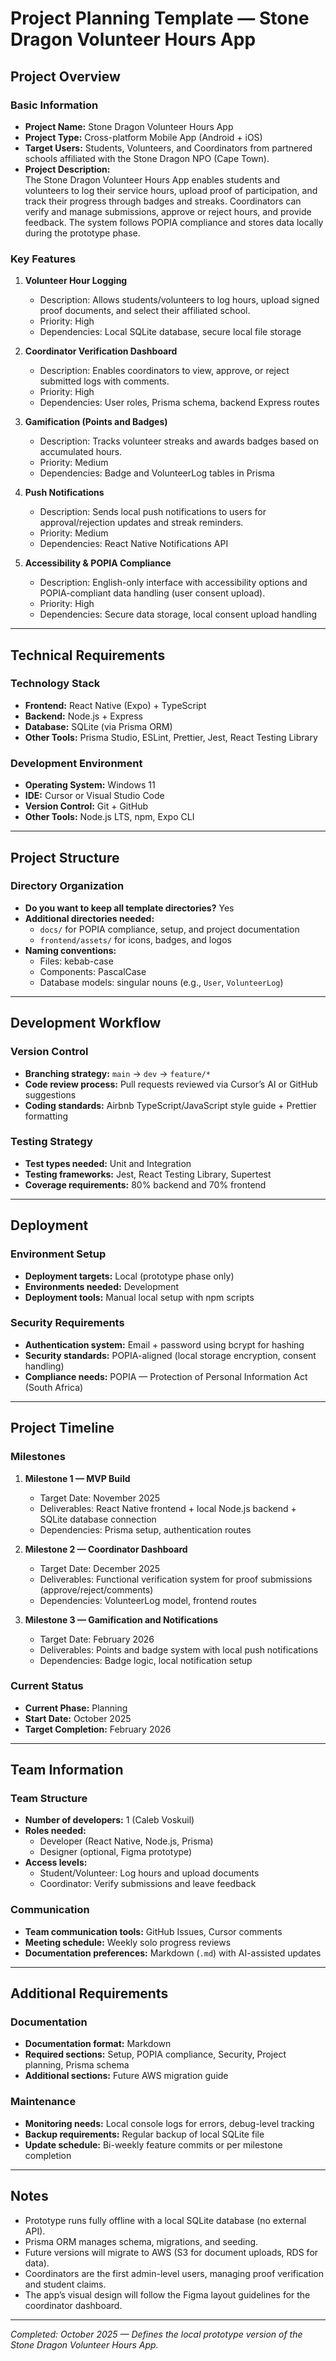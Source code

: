 # Project Planning Template — Stone Dragon Volunteer Hours App

## Project Overview

### Basic Information
- **Project Name:** Stone Dragon Volunteer Hours App  
- **Project Type:** Cross-platform Mobile App (Android + iOS)  
- **Target Users:** Students, Volunteers, and Coordinators from partnered schools affiliated with the Stone Dragon NPO (Cape Town).  
- **Project Description:**  
  The Stone Dragon Volunteer Hours App enables students and volunteers to log their service hours, upload proof of participation, and track their progress through badges and streaks. Coordinators can verify and manage submissions, approve or reject hours, and provide feedback. The system follows POPIA compliance and stores data locally during the prototype phase.

### Key Features
1. **Volunteer Hour Logging**
   - Description: Allows students/volunteers to log hours, upload signed proof documents, and select their affiliated school.  
   - Priority: High  
   - Dependencies: Local SQLite database, secure local file storage  

2. **Coordinator Verification Dashboard**
   - Description: Enables coordinators to view, approve, or reject submitted logs with comments.  
   - Priority: High  
   - Dependencies: User roles, Prisma schema, backend Express routes  

3. **Gamification (Points and Badges)**
   - Description: Tracks volunteer streaks and awards badges based on accumulated hours.  
   - Priority: Medium  
   - Dependencies: Badge and VolunteerLog tables in Prisma  

4. **Push Notifications**
   - Description: Sends local push notifications to users for approval/rejection updates and streak reminders.  
   - Priority: Medium  
   - Dependencies: React Native Notifications API  

5. **Accessibility & POPIA Compliance**
   - Description: English-only interface with accessibility options and POPIA-compliant data handling (user consent upload).  
   - Priority: High  
   - Dependencies: Secure data storage, local consent upload handling  

---

## Technical Requirements

### Technology Stack
- **Frontend:** React Native (Expo) + TypeScript  
- **Backend:** Node.js + Express  
- **Database:** SQLite (via Prisma ORM)  
- **Other Tools:** Prisma Studio, ESLint, Prettier, Jest, React Testing Library  

### Development Environment
- **Operating System:** Windows 11  
- **IDE:** Cursor or Visual Studio Code  
- **Version Control:** Git + GitHub  
- **Other Tools:** Node.js LTS, npm, Expo CLI  

---

## Project Structure

### Directory Organization
- **Do you want to keep all template directories?** Yes  
- **Additional directories needed:**  
  - `docs/` for POPIA compliance, setup, and project documentation  
  - `frontend/assets/` for icons, badges, and logos  
- **Naming conventions:**  
  - Files: kebab-case  
  - Components: PascalCase  
  - Database models: singular nouns (e.g., `User`, `VolunteerLog`)  

---

## Development Workflow

### Version Control
- **Branching strategy:** `main` → `dev` → `feature/*`  
- **Code review process:** Pull requests reviewed via Cursor’s AI or GitHub suggestions  
- **Coding standards:** Airbnb TypeScript/JavaScript style guide + Prettier formatting  

### Testing Strategy
- **Test types needed:** Unit and Integration  
- **Testing frameworks:** Jest, React Testing Library, Supertest  
- **Coverage requirements:** 80% backend and 70% frontend  

---

## Deployment

### Environment Setup
- **Deployment targets:** Local (prototype phase only)  
- **Environments needed:** Development  
- **Deployment tools:** Manual local setup with npm scripts  

### Security Requirements
- **Authentication system:** Email + password using bcrypt for hashing  
- **Security standards:** POPIA-aligned (local storage encryption, consent handling)  
- **Compliance needs:** POPIA — Protection of Personal Information Act (South Africa)  

---

## Project Timeline

### Milestones
1. **Milestone 1 — MVP Build**
   - Target Date: November 2025  
   - Deliverables: React Native frontend + local Node.js backend + SQLite database connection  
   - Dependencies: Prisma setup, authentication routes  

2. **Milestone 2 — Coordinator Dashboard**
   - Target Date: December 2025  
   - Deliverables: Functional verification system for proof submissions (approve/reject/comments)  
   - Dependencies: VolunteerLog model, frontend routes  

3. **Milestone 3 — Gamification and Notifications**
   - Target Date: February 2026  
   - Deliverables: Points and badge system with local push notifications  
   - Dependencies: Badge logic, local notification setup  

### Current Status
- **Current Phase:** Planning  
- **Start Date:** October 2025  
- **Target Completion:** February 2026  

---

## Team Information

### Team Structure
- **Number of developers:** 1 (Caleb Voskuil)  
- **Roles needed:**  
  - Developer (React Native, Node.js, Prisma)  
  - Designer (optional, Figma prototype)  
- **Access levels:**  
  - Student/Volunteer: Log hours and upload documents  
  - Coordinator: Verify submissions and leave feedback  

### Communication
- **Team communication tools:** GitHub Issues, Cursor comments  
- **Meeting schedule:** Weekly solo progress reviews  
- **Documentation preferences:** Markdown (`.md`) with AI-assisted updates  

---

## Additional Requirements

### Documentation
- **Documentation format:** Markdown  
- **Required sections:** Setup, POPIA compliance, Security, Project planning, Prisma schema  
- **Additional sections:** Future AWS migration guide  

### Maintenance
- **Monitoring needs:** Local console logs for errors, debug-level tracking  
- **Backup requirements:** Regular backup of local SQLite file  
- **Update schedule:** Bi-weekly feature commits or per milestone completion  

---

## Notes
- Prototype runs fully offline with a local SQLite database (no external API).  
- Prisma ORM manages schema, migrations, and seeding.  
- Future versions will migrate to AWS (S3 for document uploads, RDS for data).  
- Coordinators are the first admin-level users, managing proof verification and student claims.  
- The app’s visual design will follow the Figma layout guidelines for the coordinator dashboard.

---

*Completed: October 2025 — Defines the local prototype version of the Stone Dragon Volunteer Hours App.*
